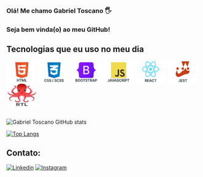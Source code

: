 ### Olá! Me chamo Gabriel Toscano 🖐️
### Seja bem vinda(o) ao meu GitHub!

## Tecnologias que eu uso no meu dia

<div style="display: inline_block">
  <img align="center" alt="Html5" src="https://github.com/GabrielToscanoML/GabrielToscanoML/blob/main/html-icon.png" width="80" height="60" />
  <img align="center" alt="Css" src="https://github.com/GabrielToscanoML/GabrielToscanoML/blob/main/css-icon.png" width="80" height="60" />
  <img align="center" alt="BootsTrap" src="https://github.com/GabrielToscanoML/GabrielToscanoML/blob/main/bootstrap-icon.png" width="80" height="60" />
  <img align="center" alt="JS" src="https://github.com/GabrielToscanoML/GabrielToscanoML/blob/main/js-icon.png" width="80" height="60" />
  <img align="center" alt="React" src="https://github.com/GabrielToscanoML/GabrielToscanoML/blob/main/react-icon.png" width="80" height="60" />
  <img align="center" alt="Jest" src="https://github.com/GabrielToscanoML/GabrielToscanoML/blob/main/jest-icon.png" width="80" height="60" />
  <img align="center" alt="RTL" src="https://github.com/GabrielToscanoML/GabrielToscanoML/blob/main/Octpus.png" width="80" height="60" />
</div><br/>

![Gabriel Toscano GitHub stats](https://github-readme-stats.vercel.app/api?username=GabrielToscanoML&show_icons=true&theme=dracula&count_private=true)

[![Top Langs](https://github-readme-stats.vercel.app/api/top-langs/?username=GabrielToscanoML)](https://github.com/anuraghazra/github-readme-stats)

## Contato:
<a href="https://www.linkedin.com/in/toscanobtw/" target="_blank">[![Linkedin](https://img.shields.io/badge/LinkedIn-0077B5?style=for-the-badge&logo=linkedin&logoColor=white)](https://www.linkedin.com/in/toscanobtw/)</a>
[![Instagram](https://img.shields.io/badge/Instagram-E4405F?style=for-the-badge&logo=instagram&logoColor=white)](https://www.instagram.com/toscanobtw/)
